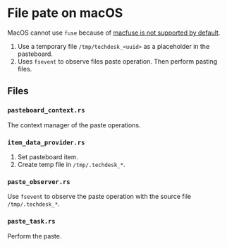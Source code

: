 # File pate on macOS

MacOS cannot use `fuse` because of [macfuse is not supported by default](https://github.com/macfuse/macfuse/wiki/Getting-Started#enabling-support-for-third-party-kernel-extensions-apple-silicon-macs).

1. Use a temporary file `/tmp/techdesk_<uuid>` as a placeholder in the pasteboard.
2. Uses `fsevent` to observe files paste operation. Then perform pasting files.

## Files

### `pasteboard_context.rs`

The context manager of the paste operations.

### `item_data_provider.rs`

1. Set pasteboard item.
2. Create temp file in `/tmp/.techdesk_*`.

### `paste_observer.rs`

Use `fsevent` to observe the paste operation with the source file `/tmp/.techdesk_*`.

### `paste_task.rs`

Perform the paste.
